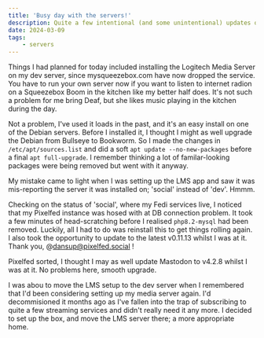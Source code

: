 ```yaml
---
title: 'Busy day with the servers!'
description: Quite a few intentional (and some unintentional) updates on my servers today.
date: 2024-03-09
tags: 
    - servers
---
```

Things I had planned for today included installing the Logitech Media Server on my dev server, since mysqueezebox.com have now dropped the service. You have to run your own server now if you want to listen to internet radion on a Squeezebox Boom in the kitchen like my better half does. It's not such a problem for me bring Deaf, but she likes music playing in the kitchen during the day. 

Not a problem, I've used it loads in the past, and it's an easy install on one of the Debian servers. Before I installed it, I thought I might as well upgrade the Debian from Bullseye to Bookworm. So I made the changes in `/etc/apt/sources.list` and did a soft `apt update --no-new-packages` before a final `apt full-upgrade`. I remember thinking a lot of familar-looking packages were being removed but went with it anyway.

My mistake came to light when I was setting up the LMS app and saw it was mis-reporting the server it was installed on; 'social' instead of 'dev'. Hmmm.

Checking on the status of 'social', where my Fedi services live, I noticed that my Pixelfed instance was hosed with at DB connection problem. It took a few minutes of head-scratching before I realised `php8.2-mysql` had been removed. Luckily, all I had to do was reinstall this to get things rolling again. I also took the opportunity to update to the latest v0.11.13 whilst I was at it. Thank you, @dansup@pixelfed.social !

Pixelfed sorted, I thought I may as well update Mastodon to v4.2.8 whilst I was at it. No problems here, smooth upgrade.

I was abou to move the LMS setup to the dev server when I remembered that I'd been considering setting up my media server again. I'd decommisioned it months ago as I've fallen into the trap of subscribing to quite a few streaming services and didn't really need it any more. I decided to set up the box, and move the LMS server there; a more appropriate home.
